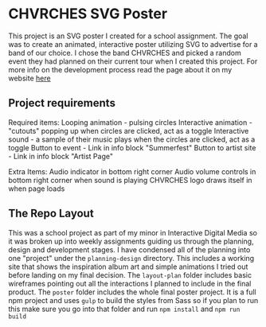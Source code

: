 # CHVRCHES SVG Poster

This project is an SVG poster I created for a school assignment. The goal was to create an animated, interactive poster utilizing SVG to advertise for a band of our choice. I chose the band CHVRCHES and picked a random event they had planned on their current tour when I created this project. For more info on the development process read the page about it on my website [here](https://joshrouzer.com/chvrches-poster/)

## Project requirements

Required items:
Looping animation - pulsing circles
Interactive animation - "cutouts" popping up when circles are clicked, act as a toggle
Interactive sound - a sample of their music plays when the circles are clicked, act as a toggle
Button to event - Link in info block "Summerfest"
Button to artist site - Link in info block "Artist Page"

Extra Items:
Audio indicator in bottom right corner
Audio volume controls in bottom right corner when sound is playing
CHVRCHES logo draws itself in when page loads

## The Repo Layout

This was a school project as part of my minor in Interactive Digital Media so it was broken up into weekly assignments guiding us through the planning, design and development stages. I have condensed all of the planning into one "project" under the `planning-design` directory. This includes a working site that shows the inspiration album art and simple animations I tried out before landing on my final decision. The `layout-plan` folder includes basic wireframes pointing out all the interactions I planned to include in the final product. The `poster` folder includes the whole final poster project. It is a full npm project and uses `gulp` to build the styles from Sass so if you plan to run this make sure you go into that folder and run `npm install` and `npm run build`
